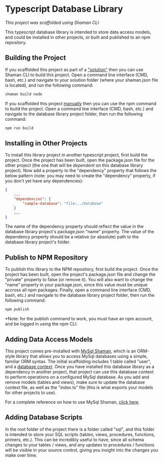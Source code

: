 # Typescript Database Library
*This project was scaffolded using Shaman CLI*

This typescript database library is intended to store data access models, and could be installed in other projects, or built and published to an npm repository. 

## Building the Project

If you scaffolded this project as part of a ["solution"](https://www.npmjs.com/package/shaman-cli#scaffold-solution-command) then you can use Shaman CLI to build this project. Open a command line interface (CMD, bash, etc.) and navigate to your solution folder (where your shaman.json file is located), and run the following command:

```sh
shaman build node
```

If you scaffolded this project [manually](https://www.npmjs.com/package/shaman-cli#scaffold-command) then you can use the npm command to build the project. Open a command line interface (CMD, bash, etc.) and navigate to the database library project folder, then run the following command:

```sh
npm run build
```

## Installing in Other Projects

To install this library project in another typescript project, first build the project. Once the project has been built, open the package.json file for the other project (the one that will be *dependent* on this database library project). Now add a property to the "dependency" property that follows the below pattern (note: you may need to create the "dependency" property, if you don't yet have any dependencies):

```json
{
    ...
    "dependencies": {
        "sample-database": "file:../database"
    }
    ...
}
```

The name of the dependency property should reflect the value in the database library project's package.json "name" property. The value of the dependency property should be a relative (or absolute) path to the database library project's folder.

## Publish to NPM Repository

To publish this library to the NPM repository, first build the project. Once the project has been built, open the project's package.json file and change the "private" property to false (or remove it). You will also want to change the "name" property in your package.json, since this value must be unique accross all npm packages. Finally, open a command line interface (CMD, bash, etc.) and navigate to the database library project folder, then run the following command:

```sh
npm publish
```

*Note: for the publish command to work, you must have an npm account, and be logged in using the npm CLI.

## Adding Data Access Models

This project comes pre-installed with [MySql Shaman](https://www.npmjs.com/package/mysql-shaman), which is an ORM-style library that allows you to access MySql databases using a simple, familiar ORM syntax. The initial scaffolding includes 1 table called "user", and a [database context](https://www.npmjs.com/package/mysql-shaman#quick-start). Once you have installed this database library as a dependency in another project, that project can use this database context to perform operations on a configured MySql database. As you add and remove models (tables and views), make sure to update the database context file, as well as the "index.ts" file (this is what exports your models for other projects to use).

For a complete reference on how to use MySql Shaman, [click here](https://www.npmjs.com/package/mysql-shaman).

## Adding Database Scripts

In the root folder of the project there is a folder called "sql", and this folder is intended to store your SQL scripts (tables, views, procedures, functions, primers, etc.). This can be incredibly useful to have, since all schema changes to your tables / views, and any updates to procedures / functions will be visible in your source control, giving you insight into the changes you make over time.